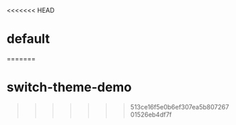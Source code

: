 <<<<<<< HEAD
# default
=======
# switch-theme-demo
>>>>>>> 513ce16f5e0b6ef307ea5b80726701526eb4df7f
